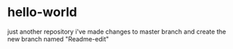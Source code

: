# hello-world

just another repository
i've made changes to master branch and create the new branch named "Readme-edit"
